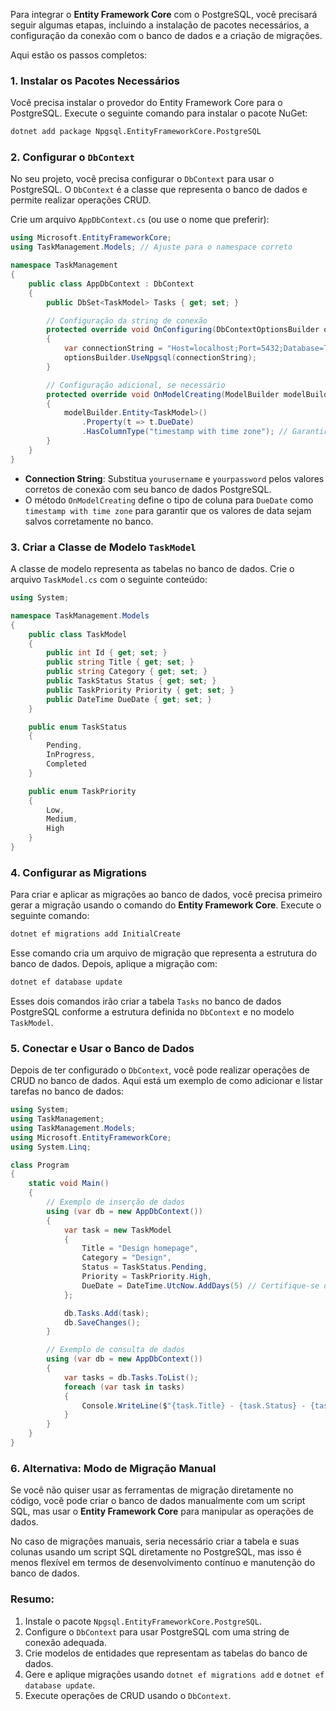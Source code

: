 Para integrar o **Entity Framework Core** com o PostgreSQL, você precisará seguir algumas etapas, incluindo a instalação de pacotes necessários, a configuração da conexão com o banco de dados e a criação de migrações.

Aqui estão os passos completos:

### 1. **Instalar os Pacotes Necessários**

Você precisa instalar o provedor do Entity Framework Core para o PostgreSQL. Execute o seguinte comando para instalar o pacote NuGet:

```bash
dotnet add package Npgsql.EntityFrameworkCore.PostgreSQL
```

### 2. **Configurar o `DbContext`**

No seu projeto, você precisa configurar o `DbContext` para usar o PostgreSQL. O `DbContext` é a classe que representa o banco de dados e permite realizar operações CRUD.

Crie um arquivo `AppDbContext.cs` (ou use o nome que preferir):

```csharp
using Microsoft.EntityFrameworkCore;
using TaskManagement.Models; // Ajuste para o namespace correto

namespace TaskManagement
{
    public class AppDbContext : DbContext
    {
        public DbSet<TaskModel> Tasks { get; set; }

        // Configuração da string de conexão
        protected override void OnConfiguring(DbContextOptionsBuilder optionsBuilder)
        {
            var connectionString = "Host=localhost;Port=5432;Database=TaskDB;Username=yourusername;Password=yourpassword";
            optionsBuilder.UseNpgsql(connectionString);
        }

        // Configuração adicional, se necessário
        protected override void OnModelCreating(ModelBuilder modelBuilder)
        {
            modelBuilder.Entity<TaskModel>()
                .Property(t => t.DueDate)
                .HasColumnType("timestamp with time zone"); // Garantir que a coluna seja do tipo correto
        }
    }
}
```

- **Connection String**: Substitua `yourusername` e `yourpassword` pelos valores corretos de conexão com seu banco de dados PostgreSQL.
- O método `OnModelCreating` define o tipo de coluna para `DueDate` como `timestamp with time zone` para garantir que os valores de data sejam salvos corretamente no banco.

### 3. **Criar a Classe de Modelo `TaskModel`**

A classe de modelo representa as tabelas no banco de dados. Crie o arquivo `TaskModel.cs` com o seguinte conteúdo:

```csharp
using System;

namespace TaskManagement.Models
{
    public class TaskModel
    {
        public int Id { get; set; }
        public string Title { get; set; }
        public string Category { get; set; }
        public TaskStatus Status { get; set; }
        public TaskPriority Priority { get; set; }
        public DateTime DueDate { get; set; }
    }

    public enum TaskStatus
    {
        Pending,
        InProgress,
        Completed
    }

    public enum TaskPriority
    {
        Low,
        Medium,
        High
    }
}
```

### 4. **Configurar as Migrations**

Para criar e aplicar as migrações ao banco de dados, você precisa primeiro gerar a migração usando o comando do **Entity Framework Core**. Execute o seguinte comando:

```bash
dotnet ef migrations add InitialCreate
```

Esse comando cria um arquivo de migração que representa a estrutura do banco de dados. Depois, aplique a migração com:

```bash
dotnet ef database update
```

Esses dois comandos irão criar a tabela `Tasks` no banco de dados PostgreSQL conforme a estrutura definida no `DbContext` e no modelo `TaskModel`.

### 5. **Conectar e Usar o Banco de Dados**

Depois de ter configurado o `DbContext`, você pode realizar operações de CRUD no banco de dados. Aqui está um exemplo de como adicionar e listar tarefas no banco de dados:

```csharp
using System;
using TaskManagement;
using TaskManagement.Models;
using Microsoft.EntityFrameworkCore;
using System.Linq;

class Program
{
    static void Main()
    {
        // Exemplo de inserção de dados
        using (var db = new AppDbContext())
        {
            var task = new TaskModel
            {
                Title = "Design homepage",
                Category = "Design",
                Status = TaskStatus.Pending,
                Priority = TaskPriority.High,
                DueDate = DateTime.UtcNow.AddDays(5) // Certifique-se de usar UTC
            };

            db.Tasks.Add(task);
            db.SaveChanges();
        }

        // Exemplo de consulta de dados
        using (var db = new AppDbContext())
        {
            var tasks = db.Tasks.ToList();
            foreach (var task in tasks)
            {
                Console.WriteLine($"{task.Title} - {task.Status} - {task.DueDate}");
            }
        }
    }
}
```

### 6. **Alternativa: Modo de Migração Manual**

Se você não quiser usar as ferramentas de migração diretamente no código, você pode criar o banco de dados manualmente com um script SQL, mas usar o **Entity Framework Core** para manipular as operações de dados.

No caso de migrações manuais, seria necessário criar a tabela e suas colunas usando um script SQL diretamente no PostgreSQL, mas isso é menos flexível em termos de desenvolvimento contínuo e manutenção do banco de dados.

### Resumo:

1. Instale o pacote `Npgsql.EntityFrameworkCore.PostgreSQL`.
2. Configure o `DbContext` para usar PostgreSQL com uma string de conexão adequada.
3. Crie modelos de entidades que representam as tabelas do banco de dados.
4. Gere e aplique migrações usando `dotnet ef migrations add` e `dotnet ef database update`.
5. Execute operações de CRUD usando o `DbContext`.